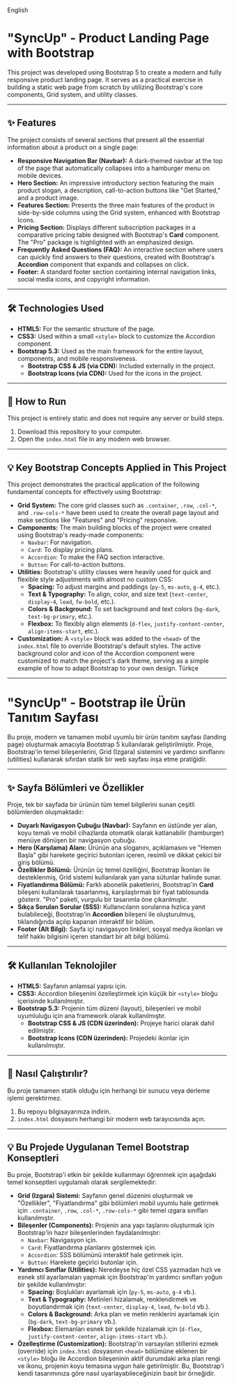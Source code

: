 English
# "SyncUp" - Product Landing Page with Bootstrap

This project was developed using Bootstrap 5 to create a modern and fully responsive product landing page. It serves as a practical exercise in building a static web page from scratch by utilizing Bootstrap's core components, Grid system, and utility classes.

---

## ✨ Features

The project consists of several sections that present all the essential information about a product on a single page:

* **Responsive Navigation Bar (Navbar):** A dark-themed navbar at the top of the page that automatically collapses into a hamburger menu on mobile devices.
* **Hero Section:** An impressive introductory section featuring the main product slogan, a description, call-to-action buttons like "Get Started," and a product image.
* **Features Section:** Presents the three main features of the product in side-by-side columns using the Grid system, enhanced with Bootstrap Icons.
* **Pricing Section:** Displays different subscription packages in a comparative pricing table designed with Bootstrap's **Card** component. The "Pro" package is highlighted with an emphasized design.
* **Frequently Asked Questions (FAQ):** An interactive section where users can quickly find answers to their questions, created with Bootstrap's **Accordion** component that expands and collapses on click.
* **Footer:** A standard footer section containing internal navigation links, social media icons, and copyright information.

---

## 🛠️ Technologies Used

* **HTML5:** For the semantic structure of the page.
* **CSS3:** Used within a small `<style>` block to customize the Accordion component.
* **Bootstrap 5.3:** Used as the main framework for the entire layout, components, and mobile responsiveness.
    * **Bootstrap CSS & JS (via CDN):** Included externally in the project.
    * **Bootstrap Icons (via CDN):** Used for the icons in the project.

---

## 🚀 How to Run

This project is entirely static and does not require any server or build steps.
1.  Download this repository to your computer.
2.  Open the `index.html` file in any modern web browser.

---

## 💡 Key Bootstrap Concepts Applied in This Project

This project demonstrates the practical application of the following fundamental concepts for effectively using Bootstrap:

* **Grid System:** The core grid classes such as `.container`, `.row`, `.col-*`, and `.row-cols-*` have been used to create the overall page layout and make sections like "Features" and "Pricing" responsive.
* **Components:** The main building blocks of the project were created using Bootstrap's ready-made components:
    * `Navbar`: For navigation.
    * `Card`: To display pricing plans.
    * `Accordion`: To make the FAQ section interactive.
    * `Button`: For call-to-action buttons.
* **Utilities:** Bootstrap's utility classes were heavily used for quick and flexible style adjustments with almost no custom CSS:
    * **Spacing:** To adjust margins and paddings (`py-5`, `ms-auto`, `g-4`, etc.).
    * **Text & Typography:** To align, color, and size text (`text-center`, `display-4`, `lead`, `fw-bold`, etc.).
    * **Colors & Background:** To set background and text colors (`bg-dark`, `text-bg-primary`, etc.).
    * **Flexbox:** To flexibly align elements (`d-flex`, `justify-content-center`, `align-items-start`, etc.).
* **Customization:** A `<style>` block was added to the `<head>` of the `index.html` file to override Bootstrap's default styles. The active background color and icon of the Accordion component were customized to match the project's dark theme, serving as a simple example of how to adapt Bootstrap to your own design.
Türkçe
---

# "SyncUp" - Bootstrap ile Ürün Tanıtım Sayfası

Bu proje, modern ve tamamen mobil uyumlu bir ürün tanıtım sayfası (landing page) oluşturmak amacıyla Bootstrap 5 kullanılarak geliştirilmiştir. Proje, Bootstrap'in temel bileşenlerini, Grid (Izgara) sistemini ve yardımcı sınıflarını (utilities) kullanarak sıfırdan statik bir web sayfası inşa etme pratiğidir.


---

## ✨ Sayfa Bölümleri ve Özellikler

Proje, tek bir sayfada bir ürünün tüm temel bilgilerini sunan çeşitli bölümlerden oluşmaktadır:

* **Duyarlı Navigasyon Çubuğu (Navbar):** Sayfanın en üstünde yer alan, koyu temalı ve mobil cihazlarda otomatik olarak katlanabilir (hamburger) menüye dönüşen bir navigasyon çubuğu.
* **Hero (Karşılama) Alanı:** Ürünün ana sloganını, açıklamasını ve "Hemen Başla" gibi harekete geçirici butonları içeren, resimli ve dikkat çekici bir giriş bölümü.
* **Özellikler Bölümü:** Ürünün üç temel özelliğini, Bootstrap İkonları ile desteklenmiş, Grid sistemi kullanılarak yan yana sütunlar halinde sunar.
* **Fiyatlandırma Bölümü:** Farklı abonelik paketlerini, Bootstrap'in **Card** bileşeni kullanılarak tasarlanmış, karşılaştırmalı bir fiyat tablosunda gösterir. "Pro" paketi, vurgulu bir tasarımla öne çıkarılmıştır.
* **Sıkça Sorulan Sorular (SSS):** Kullanıcıların sorularına hızlıca yanıt bulabileceği, Bootstrap'in **Accordion** bileşeni ile oluşturulmuş, tıklandığında açılıp kapanan interaktif bir bölüm.
* **Footer (Alt Bilgi):** Sayfa içi navigasyon linkleri, sosyal medya ikonları ve telif hakkı bilgisini içeren standart bir alt bilgi bölümü.

---

## 🛠️ Kullanılan Teknolojiler

* **HTML5:** Sayfanın anlamsal yapısı için.
* **CSS3:** Accordion bileşenini özelleştirmek için küçük bir `<style>` bloğu içerisinde kullanılmıştır.
* **Bootstrap 5.3:** Projenin tüm düzeni (layout), bileşenleri ve mobil uyumluluğu için ana framework olarak kullanılmıştır.
    * **Bootstrap CSS & JS (CDN üzerinden):** Projeye harici olarak dahil edilmiştir.
    * **Bootstrap Icons (CDN üzerinden):** Projedeki ikonlar için kullanılmıştır.

---

## 🚀 Nasıl Çalıştırılır?

Bu proje tamamen statik olduğu için herhangi bir sunucu veya derleme işlemi gerektirmez.
1.  Bu repoyu bilgisayarınıza indirin.
2.  `index.html` dosyasını herhangi bir modern web tarayıcısında açın.

---

## 💡 Bu Projede Uygulanan Temel Bootstrap Konseptleri

Bu proje, Bootstrap'i etkin bir şekilde kullanmayı öğrenmek için aşağıdaki temel konseptleri uygulamalı olarak sergilemektedir:

* **Grid (Izgara) Sistemi:** Sayfanın genel düzenini oluşturmak ve "Özellikler", "Fiyatlandırma" gibi bölümleri mobil uyumlu hale getirmek için `.container`, `.row`, `.col-*`, `.row-cols-*` gibi temel ızgara sınıfları kullanılmıştır.
* **Bileşenler (Components):** Projenin ana yapı taşlarını oluşturmak için Bootstrap'in hazır bileşenlerinden faydalanılmıştır:
    * `Navbar`: Navigasyon için.
    * `Card`: Fiyatlandırma planlarını göstermek için.
    * `Accordion`: SSS bölümünü interaktif hale getirmek için.
    * `Button`: Harekete geçirici butonlar için.
* **Yardımcı Sınıflar (Utilities):** Neredeyse hiç özel CSS yazmadan hızlı ve esnek stil ayarlamaları yapmak için Bootstrap'in yardımcı sınıfları yoğun bir şekilde kullanılmıştır:
    * **Spacing:** Boşlukları ayarlamak için (`py-5`, `ms-auto`, `g-4` vb.).
    * **Text & Typography:** Metinleri hizalamak, renklendirmek ve boyutlandırmak için (`text-center`, `display-4`, `lead`, `fw-bold` vb.).
    * **Colors & Background:** Arka plan ve metin renklerini ayarlamak için (`bg-dark`, `text-bg-primary` vb.).
    * **Flexbox:** Elemanları esnek bir şekilde hizalamak için (`d-flex`, `justify-content-center`, `align-items-start` vb.).
* **Özelleştirme (Customization):** Bootstrap'in varsayılan stillerini ezmek (override) için `index.html` dosyasının `<head>` bölümüne eklenen bir `<style>` bloğu ile Accordion bileşeninin aktif durumdaki arka plan rengi ve ikonu, projenin koyu temasına uygun hale getirilmiştir. Bu, Bootstrap'i kendi tasarımınıza göre nasıl uyarlayabileceğinizin basit bir örneğidir.